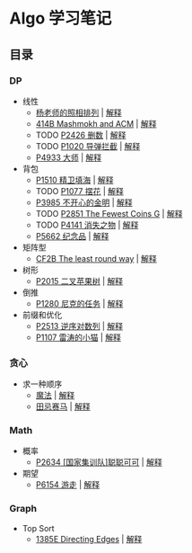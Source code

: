 # Algo 学习笔记

## 目录

### DP
- 线性
	- [杨老师的照相排列](https://www.acwing.com/problem/content/description/273/) | [解释](https://github.com/zhuoshen617/Algo/blob/master/dp/%E6%9D%A8%E8%80%81%E5%B8%88%E7%9A%84%E7%85%A7%E7%9B%B8%E6%8E%92%E5%88%97.md)
	- [414B Mashmokh and ACM](https://codeforces.com/problemset/problem/414/B) | [解释](https://github.com/zhuoshen617/Algo/blob/master/dp/414B%20Mashmokh%20and%20ACM.md)
	- TODO [P2426 删数](https://www.luogu.com.cn/problem/P2426) | [解释](https://github.com/zhuoshen617/Algo/blob/master/dp/P2426%20%E5%88%A0%E6%95%B0.md)
	- TODO [P1020 导弹拦截](https://www.luogu.com.cn/problem/P1020) | [解释](https://github.com/zhuoshen617/Algo/blob/master/dp/P1020%20%E5%AF%BC%E5%BC%B9%E6%8B%A6%E6%88%AA.md)
	- [P4933 大师](https://www.luogu.com.cn/problem/P4933) | [解释](https://github.com/zhuoshen617/Algo/blob/master/dp/P4933%20%E5%A4%A7%E5%B8%88.md)
- 背包
    - [P1510 精卫填海](https://www.luogu.com.cn/problem/P1510) | [解释](https://github.com/zhuoshen617/Algo/blob/master/dp/P1510%20%E7%B2%BE%E5%8D%AB%E5%A1%AB%E6%B5%B7.md)
    - TODO [P1077 摆花](https://www.luogu.com.cn/problem/P1077) | [解释](https://github.com/zhuoshen617/Algo/blob/master/dp/P1077%20%E6%91%86%E8%8A%B1.md)
    - [P3985 不开心的金明](https://www.luogu.com.cn/problem/solution/P3985) | [解释](https://github.com/zhuoshen617/Algo/blob/master/dp/P3985%20%E4%B8%8D%E5%BC%80%E5%BF%83%E7%9A%84%E9%87%91%E6%98%8E.md)
    - TODO [P2851 The Fewest Coins G](https://www.luogu.com.cn/problem/P2851) | [解释](https://github.com/zhuoshen617/Algo/blob/master/dp/P2851%20The%20Fewest%20Coins%20G.md)
    - TODO [P4141 消失之物](https://www.luogu.com.cn/problem/P4141) | [解释](https://github.com/zhuoshen617/Algo/blob/master/dp/P4141%20%E6%B6%88%E5%A4%B1%E4%B9%8B%E7%89%A9.md)
    - [P5662 纪念品](https://www.luogu.com.cn/problem/P5662) | [解释](https://github.com/zhuoshen617/Algo/blob/master/dp/P5662%20%E7%BA%AA%E5%BF%B5%E5%93%81.md)
- 矩阵型
	- [CF2B The least round way](https://www.luogu.com.cn/problem/CF2B) | [解释](https://github.com/zhuoshen617/Algo/blob/master/dp/CF2B%20The%20least%20round%20way.md)
- 树形
	- [P2015 二叉苹果树](https://www.luogu.com.cn/problem/P2015) | [解释](https://github.com/zhuoshen617/Algo/blob/master/dp/P2015%20%E4%BA%8C%E5%8F%89%E8%8B%B9%E6%9E%9C%E6%A0%91.md)
- 倒推
 	- [P1280 尼克的任务](https://www.luogu.com.cn/problem/P1280) | [解释](https://github.com/zhuoshen617/Algo/blob/master/dp/P1280%20%E5%B0%BC%E5%85%8B%E7%9A%84%E4%BB%BB%E5%8A%A1.md)
- 前缀和优化
    - [P2513 逆序对数列](https://www.luogu.com.cn/problem/P2513) | [解释](https://github.com/zhuoshen617/Algo/blob/master/dp/P2513%20%E9%80%86%E5%BA%8F%E5%AF%B9%E6%95%B0%E5%88%97.md)
    - [P1107 雷涛的小猫](https://www.luogu.com.cn/problem/P1107) | [解释](https://github.com/zhuoshen617/Algo/blob/master/dp/P1107%20%E9%9B%B7%E6%B6%9B%E7%9A%84%E5%B0%8F%E7%8C%AB.md)


### 贪心
- 求一种顺序
    - [魔法](https://www.luogu.com.cn/problem/P3619) | [解释](https://github.com/zhuoshen617/Algo/blob/master/greedy/%E9%AD%94%E6%B3%95.md)
    - [田忌赛马](https://www.luogu.com.cn/problem/P1650) | [解释](https://github.com/zhuoshen617/Algo/blob/master/greedy/%E7%94%B0%E5%BF%8C%E8%B5%9B%E9%A9%AC.md)

### Math
- 概率
	- [P2634 [国家集训队]聪聪可可](https://www.luogu.com.cn/problem/P2634) | [解释](https://github.com/zhuoshen617/Algo/blob/master/math/P2634%20%5B%E5%9B%BD%E5%AE%B6%E9%9B%86%E8%AE%AD%E9%98%9F%5D%E8%81%AA%E8%81%AA%E5%8F%AF%E5%8F%AF.md)
- 期望
	- [P6154 游走](https://www.luogu.com.cn/problem/P6154) | [解释](https://github.com/zhuoshen617/Algo/blob/master/math/P6154%20%E6%B8%B8%E8%B5%B0.md)


### Graph
- Top Sort
	- [1385E Directing Edges](https://codeforces.com/contest/1385/problem/E) | [解释](https://github.com/zhuoshen617/Algo/blob/master/Graph/1385E%20Directing%20Edges.md)
